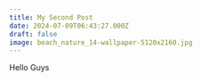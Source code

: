 ```yaml
---
title: My Second Post
date: 2024-07-09T06:43:27.000Z
draft: false
image: beach_nature_14-wallpaper-5120x2160.jpg
---
```


Hello Guys 
